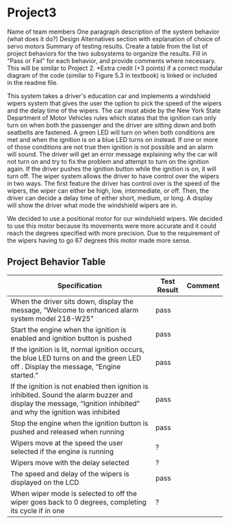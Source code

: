 # Project3

Name of team members
One paragraph description of the system behavior (what does it do?)
Design Alternatives section with explanation of choice of servo motors
Summary of testing results. Create a table from the list of project behaviors for the two subsystems to organize the results. Fill in “Pass or Fail” for each behavior, and provide comments where necessary. This will be similar to Project 2. 
*Extra credit (+3 points) if a correct modular diagram of the code (similar to Figure 5.3 in textbook) is linked or included in the readme file. 



This system takes a driver's education car and implements a windshield wipers system that gives the user the option to pick the speed of the wipers and the delay time of the wipers. The car must abide by the New York State Department of
Motor Vehicles rules which states that the ignition can only turn on when both the passenger and the driver are sitting down and both seatbelts are fastened. A green LED will turn on when both conditions are met and when the ignition is on a
blue LED turns on instead. If one or more of those conditions are not true then ignition is not possible and an alarm will sound. The driver will get an error message explaining why the car will not turn on and try to fix the problem and attempt
to turn on the ignition again. If the driver pushes the ignition button while the ignition is on, it will turn off. The wiper system allows the driver to have control over the wipers in two ways. The first feature the driver has control over is
the speed of the wipers, the wiper can either be high, low, intermediate, or off. Then, the driver can decide a delay time of either short, medium, or long. A display will show the driver what mode the windshield wipers are in.

We decided to use a positional motor for our windshield wipers. We decided to use this motor because its movements were more accurate and it could reach the degrees specified with more precision. Due to the requirement of the wipers having to go 67 degrees this motor made more sense.

## Project Behavior Table

|Specification                                                                            |        Test Result          |         Comment
|------------------|-----------------------------|----------------------
| When the driver sits down, display the message, “Welcome to enhanced alarm system model 218-W25”|         pass    |        
| Start the engine when the ignition is enabled and ignition button is pushed                     |         pass  |      
| If the ignition is lit, normal ignition occurs, the blue LED turns on and the green LED off . Display the message, “Engine started.”    | pass|                                                                      
| If the ignition is not enabled then ignition is inhibited. Sound the alarm buzzer and display the message, “Ignition inhibited” and why the ignition was inhibited | pass |
| Stop the engine when the ignition button is pushed and released when running                 | pass |
| Wipers move at the speed the user selected if the engine is running | ? |
| Wipers move with the delay selected | ? |
| The speed and delay of the wipers is displayed on the LCD| pass|
| When wiper mode is selected to off the wiper goes back to 0 degrees, completing its cycle if in one | ?|
